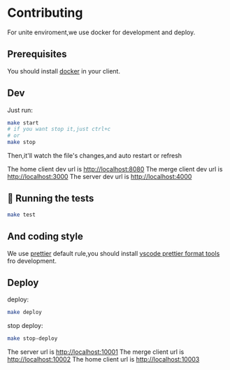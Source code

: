 # Contributing

For unite enviroment,we use docker for development and deploy.

## Prerequisites

You should install [docker](https://www.docker.com/) in your client.

## Dev

Just run:

```bash
make start
# if you want stop it,just ctrl+c
# or
make stop
```

Then,it'll watch the file's changes,and auto restart or refresh

The home client dev url is <http://localhost:8080>
The merge client dev url is <http://localhost:3000>
The server dev url is <http://localhost:4000>

## 🔧 Running the tests <a name = "tests"></a>

```bash
make test
```

## And coding style

We use [prettier](https://prettier.io/) default rule,you should install [vscode prettier format tools](https://marketplace.visualstudio.com/items?itemName=esbenp.prettier-vscode) fro development.

## Deploy

deploy:

```bash
make deploy
```

stop deploy:

```bash
make stop-deploy
```

The server url is <http://localhost:10001>
The merge client url is <http://localhost:10002>
The home client url is <http://localhost:10003>
